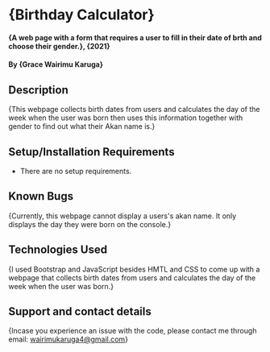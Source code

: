 # {Birthday Calculator}

#### {A web page with a form that requires a user to fill in their date of brth and choose their gender.}, {2021}

#### By **{Grace Wairimu Karuga}**

## Description

{This webpage collects birth dates from users and calculates the day of the week when the user was born then uses this information together with gender to find out what their Akan name is.}

## Setup/Installation Requirements

- There are no setup requirements.

## Known Bugs

{Currently, this webpage cannot display a users's akan name. It only displays the day they were born on the console.}

## Technologies Used

{I used Bootstrap and JavaScript besides HMTL and CSS to come up with a webpage that collects birth dates from users and calculates the day of the week when the user was born.}

## Support and contact details

{Incase you experience an issue with the code, please contact me through email: wairimukaruga4@gmail.com}
